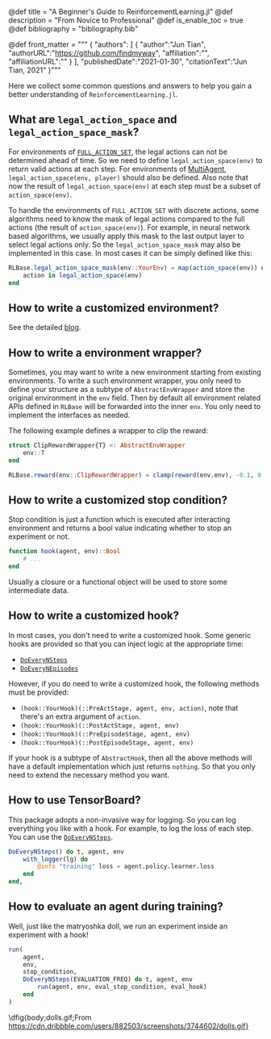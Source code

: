 @def title = "A Beginner's Guide to ReinforcementLearning.jl"
@def description = "From Novice to Professional"
@def is_enable_toc = true
@def bibliography = "bibliography.bib"

@def front_matter = """
    {
        "authors": [
            {
                "author":"Jun Tian",
                "authorURL":"https://github.com/findmyway",
                "affiliation":"",
                "affiliationURL":""
            }
        ],
        "publishedDate":"2021-01-30",
        "citationText":"Jun Tian, 2021"
    }"""

Here we collect some common questions and answers to help you gain a better
understanding of `ReinforcementLearning.jl`.

## What are `legal_action_space` and `legal_action_space_mask`?

For environments of
[`FULL_ACTION_SET`](https://juliareinforcementlearning.org/ReinforcementLearning.jl/latest/rl_base/#ReinforcementLearningBase.FULL_ACTION_SET),
the legal actions can not be determined ahead of time. So we need to define
`legal_action_space(env)` to return valid actions at each step. For environments
of
[MultiAgent](https://juliareinforcementlearning.org/ReinforcementLearning.jl/latest/rl_base/#ReinforcementLearningBase.MultiAgent-Tuple{Integer}),
`legal_action_space(env, player)` should also be defined. Also note that now the
result of `legal_action_space(env)` at each step must be a subset of
`action_space(env)`.

To handle the environments of `FULL_ACTION_SET` with discrete actions, some
algorithms need to know the mask of legal actions compared to the full actions
(the result of `action_space(env)`). For example, in neural network based
algorithms, we usually apply this mask to the last output layer to select legal
actions only. So the `legal_action_space_mask` may also be implemented in this
case. In most cases it can be simply defined like this:

```julia
RLBase.legal_action_space_mask(env::YourEnv) = map(action_space(env)) do action
    action in legal_action_space(env)
end
```

## How to write a customized environment?

See the detailed [blog](/blog/how_to_write_a_customized_environment/).

## How to write a environment wrapper?

Sometimes, you may want to write a new environment starting from existing
environments. To write a such environment wrapper, you only need to define your
structure as a subtype of `AbstractEnvWrapper` and store the original
environment in the `env` field. Then by default all environment related APIs
defined in `RLBase` will be forwarded into the inner `env`. You only need to
implement the interfaces as needed.

The following example defines a wrapper to clip the reward:

```julia
struct ClipRewardWrapper{T} <: AbstractEnvWrapper
    env::T
end

RLBase.reward(env::ClipRewardWrapper) = clamp(reward(env.env), -0.1, 0.1)
```

## How to write a customized stop condition?

Stop condition is just a function which is executed after interacting environment and returns a bool value indicating whether to stop an experiment or not.

```julia
function hook(agent, env)::Bool
    # ...
end
```

Usually a closure or a functional object will be used to store some intermediate data.

## How to write a customized hook?

In most cases, you don't need to write a customized hook. Some generic hooks are provided so that you can inject logic at the appropriate time:

- [`DoEveryNSteps`](https://juliareinforcementlearning.org/ReinforcementLearning.jl/latest/rl_core/#ReinforcementLearningCore.DoEveryNSteps)
- [`DoEveryNEpisodes`](https://juliareinforcementlearning.org/ReinforcementLearning.jl/latest/rl_core/#ReinforcementLearningCore.DoEveryNEpisodes)

However, if you do need to write a customized hook, the following methods must be provided:

- `(hook::YourHook)(::PreActStage, agent, env, action)`, note that there's an extra argument of `action`.
- `(hook::YourHook)(::PostActStage, agent, env)`
- `(hook::YourHook)(::PreEpisodeStage, agent, env)`
- `(hook::YourHook)(::PostEpisodeStage, agent, env)`

If your hook is a subtype of `AbstractHook`, then all the above methods will have a default implementation which just returns `nothing`. So that you only need to extend the necessary method you want.

## How to use TensorBoard?

This package adopts a non-invasive way for logging. So you can log everything you like with a hook. For example, to log the loss of each step. You can use the [`DoEveryNSteps`](https://juliareinforcementlearning.org/ReinforcementLearning.jl/latest/rl_core/#ReinforcementLearningCore.DoEveryNSteps).

```julia
DoEveryNSteps() do t, agent, env
    with_logger(lg) do
        @info "training" loss = agent.policy.learner.loss
    end
end,
```

## How to evaluate an agent during training?

Well, just like the matryoshka doll, we run an experiment inside an experiment with a hook!

```julia
run(
    agent,
    env,
    stop_condition,
    DoEveryNSteps(EVALUATION_FREQ) do t, agent, env
        run(agent, env, eval_stop_condition, eval_hook)
    end
)
```

\dfig{body;dolls.gif;From https://cdn.dribbble.com/users/882503/screenshots/3744602/dolls.gif}
